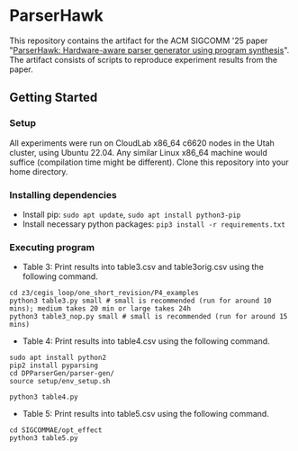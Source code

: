 # ParserHawk

This repository contains the artifact for the ACM SIGCOMM '25 paper "[ParserHawk: Hardware-aware parser generator using program synthesis](https://github.com/ParserHawk/ParserHawk/blob/main/ParserHawk.pdf)".
The artifact consists of scripts to reproduce experiment results from the paper.

## Getting Started

### Setup

All experiments were run on CloudLab x86_64 c6620 nodes in the Utah cluster, using Ubuntu 22.04. Any similar Linux x86_64 machine would suffice (compilation time might be different). Clone this repository into your home directory. 

### Installing dependencies

* Install pip: ```sudo apt update```, ```sudo apt install python3-pip```
* Install necessary python packages: ```pip3 install -r requirements.txt```

### Executing program

* Table 3: 
Print results into table3.csv and table3orig.csv using the following command.
```
cd z3/cegis_loop/one_short_revision/P4_examples
python3 table3.py small # small is recommended (run for around 10 mins); medium takes 20 min or large takes 24h
python3 table3_nop.py small # small is recommended (run for around 15 mins)
```

* Table 4: 
Print results into table4.csv using the following command.
```
sudo apt install python2 
pip2 install pyparsing
cd DPParserGen/parser-gen/
source setup/env_setup.sh
``` 
```
python3 table4.py
```
* Table 5: 
Print results into table5.csv using the following command.
``` 
cd SIGCOMMAE/opt_effect
python3 table5.py
``` 